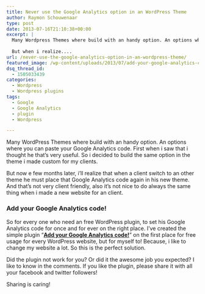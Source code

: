 ```yaml
---
title: Never use the Google Analytics option in an WordPress Theme
author: Raymon Schouwenaar
type: post
date: 2013-07-16T21:10:38+00:00
excerpt: |
  Many Wordpress Themes where build with an handy option. An options where you can paste your Google Analytics code. First when i saw that i thought he that's very useful. So i decided to build the same option in the theme i made custom for my clients.
  
  But when i realize....
url: /never-use-the-google-analytics-option-in-an-wordpress-theme/
featured_image: /wp-content/uploads/2013/07/add-your-google-analytics-code-to-wordpress-825x444.jpg
dsq_thread_id:
  - 1505033439
categories:
  - Wordpress
  - Wordpress plugins
tags:
  - Google
  - Google Analytics
  - plugin
  - Wordpress

---
```

Many WordPress Themes where build with an handy option. An options where you can paste your Google Analytics code. First when i saw that i thought he that&#8217;s very useful. So i decided to build the same option in the theme i made custom for my clients.

But now e few months later, i&#8217;ll realize that when a client switch to an other theme he must place that Google Analytics code again in his new theme. And that&#8217;s not very client friendly, also it&#8217;s not nice to do always the same thing when i made a new website for an client.

### Add your Google Analytics code!

So for every one who need an free WordPress plugin, to set his Google Analytics code for once and for ever on the right place. I&#8217;ve created the simple plugin &#8220;<a title="Download the Add your Google Analytics code!" href="http://raymonschouwenaar.nl/freebies/plugins/wp-google-analytics-plugin.zip" target="_blank"><strong>Add your Google Analytics code!</strong></a>&#8221; on the first place for free usage for every WordPress website, but for myself to! Because, i like to change my website a lot. So this is the perfect solution.

Did the plugin not work for you? Or did it the awesome job you expected? I like to know in the comments. If you like the plugin, please share it with all your facebook and twitter followers!

Sharing is caring!